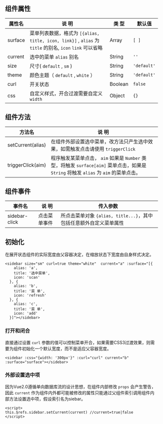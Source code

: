 ## 组件属性

| 属性名      | 说 明         | 类 型 |默认值  |
| ------------- |-----------|------| -----|
| surface    | 菜单列表数据，格式为 ``[{alias, title, icon, link}]`` ,  `alias` 为 `title` 的别名, `icon` `link` 可以省略 | Array | `[ ]` |
| current   | 选中的菜单 `alias` 别名   | String  |   `''` |
| size | 尺寸( `default` , `sm` )     | String  | `'default'` |
| theme | 颜色主题（ `default` , `white` ） | String | `'default'` |
| curl | 开关状态 | Boolean | `false` |
| css | 自定义样式，开合过渡需要自定义 `width` | Object | `{}`  |

## 组件方法

| 方法名 | 说 明 |
|-------|-------|
| setCurrent(alias) | 在组件外部设置选中菜单，改方法只产生选中效果，如需触发点击请使用 `triggerClick` |
| triggerClick(aim) | 程序触发某菜单点击， `aim` 如果是 `Number` 类型，将触发 `surface[aim]` 菜单点击，如果是 `String` 将触发 `alias` 为 `aim` 的菜单点击。

## 组件事件

| 事件名 | 说 明  |  传入参数 |
|-------|----------| ---|
| sidebar-click | 点击菜单事件 | 所点击菜单对象 `{alias, title...}`，其中包括任意额外自定义菜单属性 |


## 初始化
在展开状态组件的实际宽度由父容器决定，在缩放状态下宽度由自身样式决定。

```
<sidebar size="sm" curl=true theme="white"  current="a" :surface="[{
    alias: 'a',
    title: '选中菜单',
    icon: 'scan'
  }, {
    alias: 'b',
    title: '菜 单',
    icon: 'refresh'
  }, {
    alias: 'c',
    title: '菜 单',
    icon: 'add'
  }]"></sidebar>
```



### 打开和闭合

直接通过设置 `curl` 参数的值可以控制菜单开合，如果需要CSS3过渡效果，则需要为组件初始化一个默认宽度，而不是适应父容器宽度。

```
<sidebar :css="{width: '300px'}" :curl="curl" current="b" :surface="surface"></sidebar>
```

### 外部设置选中项

因为Vue2.0遵循单向数据库流的设计思想，在组件内部修改 `props` 会产生警告，因此 `current` 作为组件内外都可能被修改的属性只能通过父组件索引调用组件内部方法设置选中项，假设索引名为siebar。

```
<script>
this.$refs.sidebar.setCurrent(current) //current=true|false
</script>
```
